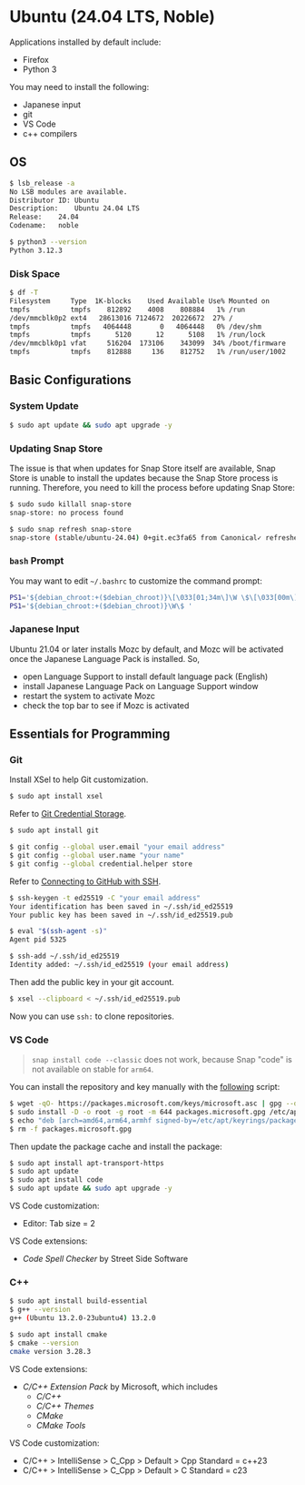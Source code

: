 # Ubuntu (24.04 LTS, Noble)

Applications installed by default include:

- Firefox
- Python 3

You may need to install the following:

- Japanese input
- git
- VS Code
- c++ compilers

## OS

```bash
$ lsb_release -a
No LSB modules are available.
Distributor ID:	Ubuntu
Description:	Ubuntu 24.04 LTS
Release:	24.04
Codename:	noble

$ python3 --version
Python 3.12.3
```

### Disk Space

```bash
$ df -T
Filesystem     Type  1K-blocks    Used Available Use% Mounted on
tmpfs          tmpfs    812892    4008    808884   1% /run
/dev/mmcblk0p2 ext4   28613016 7124672  20226672  27% /
tmpfs          tmpfs   4064448       0   4064448   0% /dev/shm
tmpfs          tmpfs      5120      12      5108   1% /run/lock
/dev/mmcblk0p1 vfat     516204  173106    343099  34% /boot/firmware
tmpfs          tmpfs    812888     136    812752   1% /run/user/1002
```

## Basic Configurations

### System Update

```bash
$ sudo apt update && sudo apt upgrade -y
```

### Updating Snap Store

The issue is that when updates for Snap Store itself are available, Snap Store is unable to install the updates because the Snap Store process is running. Therefore, you need to kill the process before updating Snap Store:

```bash
$ sudo sudo killall snap-store
snap-store: no process found

$ sudo snap refresh snap-store
snap-store (stable/ubuntu-24.04) 0+git.ec3fa65 from Canonical✓ refreshed
```

### `bash` Prompt

You may want to edit `~/.bashrc` to customize the command prompt:

```bash
PS1='${debian_chroot:+($debian_chroot)}\[\033[01;34m\]\W \$\[\033[00m\] '
PS1='${debian_chroot:+($debian_chroot)}\W\$ '
```

### Japanese Input

Ubuntu 21.04 or later installs Mozc by default, and Mozc will be activated once the Japanese Language Pack is installed. So,

- open Language Support to install default language pack (English)
- install Japanese Language Pack on Language Support window
- restart the system to activate Mozc
- check the top bar to see if Mozc is activated

## Essentials for Programming

### Git

Install XSel to help Git customization.

```bash
$ sudo apt install xsel
```

Refer to [Git Credential Storage](https://git-scm.com/book/en/v2/Git-Tools-Credential-Storage).

```bash
$ sudo apt install git

$ git config --global user.email "your email address"
$ git config --global user.name "your name"
$ git config --global credential.helper store
```

Refer to [Connecting to GitHub with SSH](https://docs.github.com/en/github/authenticating-to-github/connecting-to-github-with-ssh).

```bash
$ ssh-keygen -t ed25519 -C "your email address"
Your identification has been saved in ~/.ssh/id_ed25519
Your public key has been saved in ~/.ssh/id_ed25519.pub

$ eval "$(ssh-agent -s)"
Agent pid 5325

$ ssh-add ~/.ssh/id_ed25519
Identity added: ~/.ssh/id_ed25519 (your email address)
```

Then add the public key in your git account.

```bash
$ xsel --clipboard < ~/.ssh/id_ed25519.pub
```

Now you can use `ssh:` to clone repositories.

### VS Code

> `snap install code --classic` does not work, because Snap "code" is not available on stable for `arm64`.

You can install the repository and key manually with the [following](https://code.visualstudio.com/docs/setup/linux) script:

```bash
$ wget -qO- https://packages.microsoft.com/keys/microsoft.asc | gpg --dearmor > packages.microsoft.gpg
$ sudo install -D -o root -g root -m 644 packages.microsoft.gpg /etc/apt/keyrings/packages.microsoft.gpg
$ echo "deb [arch=amd64,arm64,armhf signed-by=/etc/apt/keyrings/packages.microsoft.gpg] https://packages.microsoft.com/repos/code stable main" |sudo tee /etc/apt/sources.list.d/vscode.list > /dev/null
$ rm -f packages.microsoft.gpg
```

Then update the package cache and install the package:

```bash
$ sudo apt install apt-transport-https
$ sudo apt update
$ sudo apt install code
$ sudo apt update && sudo apt upgrade -y
```

VS Code customization:

- Editor: Tab size = 2

VS Code extensions:

- *Code Spell Checker* by Street Side Software

### C++

```bash
$ sudo apt install build-essential
$ g++ --version
g++ (Ubuntu 13.2.0-23ubuntu4) 13.2.0

$ sudo apt install cmake
$ cmake --version
cmake version 3.28.3
```

VS Code extensions:

- *C/C++ Extension Pack* by Microsoft, which includes
  - *C/C++*
  - *C/C++ Themes*
  - *CMake*
  - *CMake Tools*

VS Code customization:

- C/C++ > IntelliSense > C_Cpp > Default > Cpp Standard = c++23
- C/C++ > IntelliSense > C_Cpp > Default > C Standard = c23
